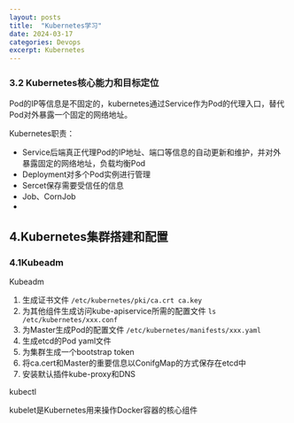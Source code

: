 ```yaml
---
layout: posts
title:  "Kubernetes学习"
date: 2024-03-17
categories: Devops
excerpt: Kubernetes
---
```


### 3.2 Kubernetes核心能力和目标定位

Pod的IP等信息是不固定的，kubernetes通过Service作为Pod的代理入口，替代Pod对外暴露一个固定的网络地址。

Kubernetes职责：

- Service后端真正代理Pod的IP地址、端口等信息的自动更新和维护，并对外暴露固定的网络地址，负载均衡Pod
- Deployment对多个Pod实例进行管理
- Sercet保存需要受信任的信息
- Job、CornJob
- 

## 4.Kubernetes集群搭建和配置

### 4.1Kubeadm

Kubeadm

1. 生成证书文件 `/etc/kubernetes/pki/ca.crt ca.key`
2. 为其他组件生成访问kube-apiservice所需的配置文件 `ls /etc/kubernetes/xxx.conf`
3. 为Master生成Pod的配置文件 `/etc/kubernetes/manifests/xxx.yaml`
4. 生成etcd的Pod yaml文件
5. 为集群生成一个bootstrap token
6. 将ca.cert和Master的重要信息以ConifgMap的方式保存在etcd中
7. 安装默认插件kube-proxy和DNS

kubectl

kubelet是Kubernetes用来操作Docker容器的核心组件

